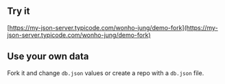## Try it

[https://my-json-server.typicode.com/wonho-jung/demo-fork](https://my-json-server.typicode.com/wonho-jung/demo-fork)

## Use your own data

Fork it and change `db.json` values or create a repo with a `db.json` file.
